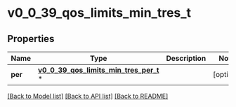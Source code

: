 # v0_0_39_qos_limits_min_tres_t

## Properties
Name | Type | Description | Notes
------------ | ------------- | ------------- | -------------
**per** | [**v0_0_39_qos_limits_min_tres_per_t**](v0_0_39_qos_limits_min_tres_per.md) \* |  | [optional] 

[[Back to Model list]](../README.md#documentation-for-models) [[Back to API list]](../README.md#documentation-for-api-endpoints) [[Back to README]](../README.md)


